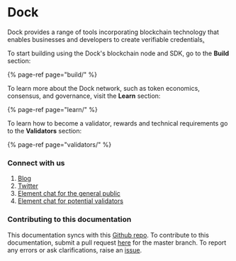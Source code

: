 # Dock

Dock provides a range of tools incorporating blockchain technology that enables businesses and developers to create verifiable credentials[.  
](https://www.dock.io/#Getting-started)

To start building using the Dock's blockchain node and SDK, go to the **Build** section:

{% page-ref page="build/" %}

To learn more about the Dock network, such as token economics, consensus, and governance, visit the **Learn** section:

{% page-ref page="learn/" %}

To learn how to become a validator, rewards and technical requirements go to the **Validators** section:

{% page-ref page="validators/" %}

### 

### Connect with us

1. [Blog](https://blog.dock.io/)
2. [Twitter](https://twitter.com/docknetwork)
3. [Element chat for the general public](https://riot.im/app/#/room/#!KpPIERdKQjLTTwsOkn:matrix.org)
4. [Element chat for potential validators](https://riot.im/app/#/room/!JJIgSJFKgMAuxFYkTs:matrix.org)

### Contributing to this documentation

This documentation syncs with this [Github repo](https://github.com/docknetwork/gitbook-documentation). To contribute to this documentation, submit a pull request [here](https://github.com/docknetwork/gitbook-documentation/pulls) for the master branch. To report any errors or ask clarifications, raise an [issue](https://github.com/docknetwork/gitbook-documentation/issues).


